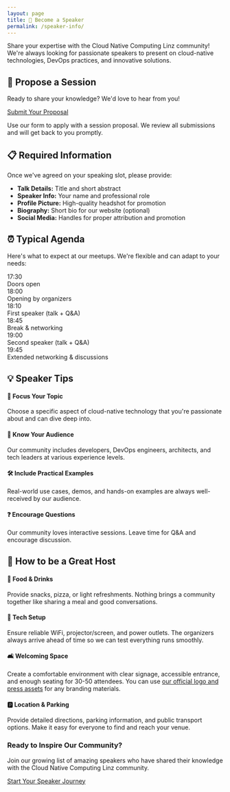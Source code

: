 ```yaml
---
layout: page
title: 🎤 Become a Speaker
permalink: /speaker-info/
---
```



<div class="speaker-intro">
  <div class="hero-content">
    <p class="lead">Share your expertise with the Cloud Native Computing Linz community! We're always looking for passionate speakers to present on cloud-native technologies, DevOps practices, and innovative solutions.</p>
  </div>
</div>

<div class="content-grid">
  <div class="card">
    <div class="card-header">
      <h2>📝 Propose a Session</h2>
    </div>
    <div class="card-content">
      <p>Ready to share your knowledge? We'd love to hear from you!</p>
      <a href="https://forms.gle/9GPboKs4T5Yboq5c8" class="btn btn-primary">
        Submit Your Proposal
      </a>
      <p class="small-text">Use our form to apply with a session proposal. We review all submissions and will get back to you promptly.</p>
    </div>
  </div>

  <div class="card">
    <div class="card-header">
      <h2>📋 Required Information</h2>
    </div>
    <div class="card-content">
      <p>Once we've agreed on your speaking slot, please provide:</p>
      <ul class="requirements-list">
        <li><strong>Talk Details:</strong> Title and short abstract</li>
        <li><strong>Speaker Info:</strong> Your name and professional role</li>
        <li><strong>Profile Picture:</strong> High-quality headshot for promotion</li>
        <li><strong>Biography:</strong> Short bio for our website (optional)</li>
        <li><strong>Social Media:</strong> Handles for proper attribution and promotion</li>
      </ul>
    </div>
  </div>

  <div class="card">
    <div class="card-header">
      <h2>⏰ Typical Agenda</h2>
    </div>
    <div class="card-content">
      <p>Here's what to expect at our meetups. We're flexible and can adapt to your needs:</p>
      <div class="schedule">
        <div class="schedule-item">
          <div class="time">17:30</div>
          <div class="activity">Doors open</div>
        </div>
        <div class="schedule-item">
          <div class="time">18:00</div>
          <div class="activity">Opening by organizers</div>
        </div>
        <div class="schedule-item">
          <div class="time">18:10</div>
          <div class="activity">First speaker (talk + Q&A)</div>
        </div>
        <div class="schedule-item">
          <div class="time">18:45</div>
          <div class="activity">Break & networking</div>
        </div>
        <div class="schedule-item">
          <div class="time">19:00</div>
          <div class="activity">Second speaker (talk + Q&A)</div>
        </div>
        <div class="schedule-item">
          <div class="time">19:45</div>
          <div class="activity">Extended networking & discussions</div>
        </div>
      </div>
    </div>
  </div>


  <div class="card">
    <div class="card-header">
      <h2>💡 Speaker Tips</h2>
    </div>
    <div class="card-content">
      <div class="tips-grid">
        <div class="tip-item">
          <h4>🎯 Focus Your Topic</h4>
          <p>Choose a specific aspect of cloud-native technology that you're passionate about and can dive deep into.</p>
        </div>
        <div class="tip-item">
          <h4>👥 Know Your Audience</h4>
          <p>Our community includes developers, DevOps engineers, architects, and tech leaders at various experience levels.</p>
        </div>
        <div class="tip-item">
          <h4>🛠️ Include Practical Examples</h4>
          <p>Real-world use cases, demos, and hands-on examples are always well-received by our audience.</p>
        </div>
        <div class="tip-item">
          <h4>❓ Encourage Questions</h4>
          <p>Our community loves interactive sessions. Leave time for Q&A and encourage discussion.</p>
        </div>
      </div>
    </div>
  </div>

  <div class="card">
    <div class="card-header">
      <h2>🏢 How to be a Great Host</h2>
    </div>
    <div class="card-content">
      <div class="tips-grid">
        <div class="tip-item">
          <h4>🍕 Food & Drinks</h4>
          <p>Provide snacks, pizza, or light refreshments. Nothing brings a community together like sharing a meal and good conversations.</p>
        </div>
        <div class="tip-item">
          <h4>🎤 Tech Setup</h4>
          <p>Ensure reliable WiFi, projector/screen, and power outlets. The organizers always arrive ahead of time so we can test everything runs smoothly.</p>
        </div>
        <div class="tip-item">
          <h4>🛋️ Welcoming Space</h4>
          <p>Create a comfortable environment with clear signage, accessible entrance, and enough seating for 30-50 attendees. You can use <a href="https://github.com/CloudNativeLinz/cloudnativelinz.github.io/tree/main/images/press" target="_blank">our official logo and press assets</a> for any branding materials.</p>
        </div>
        <!--
        <div class="tip-item">
          <h4>🎁 Company Showcase</h4>
          <p>Share your company culture, tech stack, or open positions. It's a great opportunity to attract talent and show what makes your workplace special.</p>
        </div>
        -->
        <div class="tip-item">
          <h4>🅿️ Location & Parking</h4>
          <p>Provide detailed directions, parking information, and public transport options. Make it easy for everyone to find and reach your venue.</p>
        </div>
        <!--
        <div class="tip-item">
          <h4>🤝 Networking Support</h4>
          <p>Encourage mingling by welcoming attendees and creating conversation spaces. We always like to stay for another hour or so even after the official program ends.</p>
        </div>
        -->
      </div>
    </div>
  </div>

</div>

<div class="cta-section">
  <div class="card gradient-card">
    <div class="card-content text-center">
      <h3>Ready to Inspire Our Community?</h3>
      <p>Join our growing list of amazing speakers who have shared their knowledge with the Cloud Native Computing Linz community.</p>
      <a href="https://forms.gle/9GPboKs4T5Yboq5c8" class="btn btn-light">
        Start Your Speaker Journey
      </a>
    </div>
  </div>
</div>

